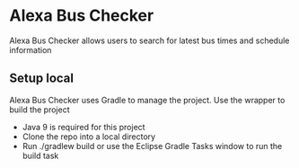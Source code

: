 # Alexa Bus Checker

Alexa Bus Checker allows users to search for latest bus times and schedule information

## Setup local

Alexa Bus Checker uses Gradle to manage the project. Use the wrapper to build the project

* Java 9 is required for this project
* Clone the repo into a local directory
* Run ./gradlew build or use the Eclipse Gradle Tasks window to run the build task
